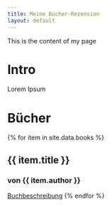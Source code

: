 ```yaml
---
title: Meine Bücher-Rezension
layout: default
---
```


This is the content of my page
# Intro
Lorem Ipsum

# Bücher
{% for item in site.data.books %}
## {{ item.title }}
### von **{{ item.author }}**
<a href="books/{{ item.summary }}">Buchbeschreibung</a>
{% endfor %}


